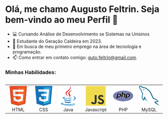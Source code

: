 # Olá, me chamo Augusto Feltrin. Seja bem-vindo ao meu Perfil 👋

- 💻 Cursando Análise de Desenvolvimento se Sistemas na Unisinos 
- 🌱 Estudante do Geração Caldeira em 2023.
- 🔭 Em busca de meu primeiro emprego na área de tecnologia e programação.
- 📫 Como entrar em contato comigo: [guto.feltrin@gmail.com](mailto:guto.feltrin@gmail.com).

### Minhas Habilidades:

<div style="display: flex; align-items: flex-start; align: center">
  <table align="center">
    <tr>
      <td align="center" width="96">
        <a href="https://drive.google.com/file/d/1p2Y4xDEixiKGIndXhAvXaa1zQothjKoI/view?usp=sharing">
          <img src="https://raw.githubusercontent.com/devicons/devicon/master/icons/html5/html5-original.svg" alt="HTML5" width="65" height="65" />
        </a>
        <br>HTML
      </td>
      <td align="center" width="96">
        <img src="https://raw.githubusercontent.com/devicons/devicon/master/icons/css3/css3-original.svg" alt="CSS" width="65" height="65" />
        <br>CSS
      </td>
      <td align="center" width="96">
        <img src="https://raw.githubusercontent.com/devicons/devicon/master/icons/java/java-original.svg" alt="Java" width="65" height="65" />
        <br>Java
      </td>
      <td align="center" width="96">
        <img src="https://raw.githubusercontent.com/devicons/devicon/master/icons/javascript/javascript-original.svg" alt="Java" width="65" height="65" />
        <br>Javascript
      </td>
      <td align="center" width="96">
        <img src="https://raw.githubusercontent.com/devicons/devicon/master/icons/php/php-original.svg" alt="PHP" width="65" height="65" />
        <br>PHP
      </td>
      <td align="center" width="96">
        <img src="https://raw.githubusercontent.com/devicons/devicon/master/icons/mysql/mysql-original.svg" alt="MySQL" width="65" height="65" />
        <br>MySQL
      </td>
    </tr>
  </table>
</div>
